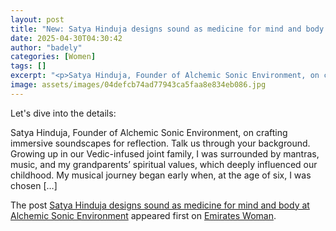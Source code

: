 ```yaml
---
layout: post
title: "New: Satya Hinduja designs sound as medicine for mind and body at Alchemic Sonic Environment"
date: 2025-04-30T04:30:42
author: "badely"
categories: [Women]
tags: []
excerpt: "<p>Satya Hinduja, Founder of Alchemic Sonic Environment, on crafting immersive soundscapes for reflection. Talk us through your background. Growing up"
image: assets/images/04defcb74ad77943ca5faa8e834eb086.jpg
---
```


Let's dive into the details: <p>Satya Hinduja, Founder of Alchemic Sonic Environment, on crafting immersive soundscapes for reflection. Talk us through your background. Growing up in our Vedic-infused joint family, I was surrounded by mantras, music, and my grandparents’ spiritual values, which deeply influenced our childhood. My musical journey began early when, at the age of six, I was chosen [&#8230;]</p>
<p>The post <a href="https://emirateswoman.com/satya-hinduja-alchemic-sonic-environment/" rel="nofollow">Satya Hinduja designs sound as medicine for mind and body at Alchemic Sonic Environment</a> appeared first on <a href="https://emirateswoman.com" rel="nofollow">Emirates Woman</a>.</p>

